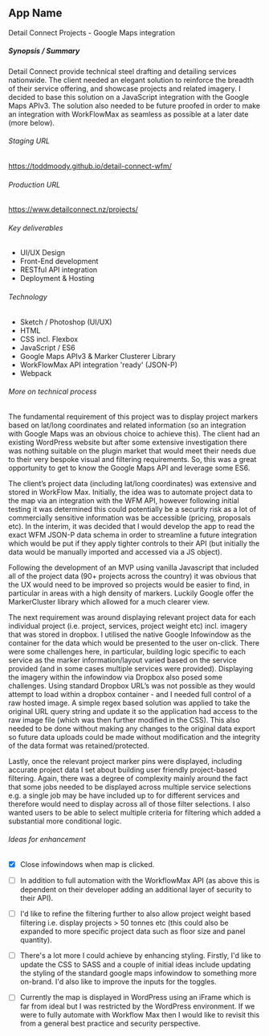 ## App Name 

Detail Connect Projects - Google Maps integration

##### Synopsis / Summary 

Detail Connect provide technical steel drafting and detailing services nationwide. The client needed an elegant solution to reinforce the breadth of their service offering, and showcase projects and related imagery. I decided to base this solution on a JavaScript integration with the Google Maps APIv3. The solution also needed to be future proofed in order to make an integration with WorkFlowMax as seamless as possible at a later date (more below). 

###### Staging URL

https://toddmoody.github.io/detail-connect-wfm/ 

###### Production URL

https://www.detailconnect.nz/projects/

###### Key deliverables

- UI/UX Design
- Front-End development 
- RESTful API integration
- Deployment & Hosting

###### Technology 

- Sketch / Photoshop (UI/UX)
- HTML
- CSS incl. Flexbox
- JavaScript / ES6
- Google Maps APIv3 & Marker Clusterer Library 
- WorkFlowMax API integration 'ready' (JSON-P)
- Webpack

###### More on technical process

The fundamental requirement of this project was to display project markers based on lat/long coordinates and related information (so an integration with Google Maps was an obvious choice to achieve this). The client had an existing WordPress website but after some extensive investigation there was nothing suitable on the plugin market that would meet their needs due to their very bespoke visual and filtering requirements. So, this was a great opportunity to get to know the Google Maps API and leverage some ES6. 

The client’s project data (including lat/long coordinates) was extensive and stored in WorkFlow Max. Initially, the idea was to automate project data to the map via an integration with the WFM API, however following initial testing it was determined this could potentially be a security risk as a lot of commercially sensitive information was be accessible (pricing, proposals etc). In the interim, it was decided that I would develop the app to read the exact WFM JSON-P data schema in order to streamline a future integration which would be put if they apply tighter controls to their API (but initially the data would be manually imported and accessed via a JS object).

Following the development of an MVP using vanilla Javascript that included all of the project data (90+ projects across the country) it was obvious that the UX would need to be improved so projects would be easier to find, in particular in areas with a high density of markers. Luckily Google offer the MarkerCluster library which allowed for a much clearer view.

The next requirement was around displaying relevant project data for each individual project (i.e. project, services, project weight etc) incl. imagery that was stored in dropbox. I utilised the native Google Infowindow as the container for the data which would be presented to the user on-click. There were some challenges here, in particular, building logic specific to each service as the marker information/layout varied based on the service provided (and in some cases multiple services were provided). Displaying the imagery within the infowindow via Dropbox also posed some challenges. Using standard Dropbox URL’s was not possible as they would attempt to load within a dropbox container - and I needed full control of a raw hosted image. A simple regex based solution was applied to take the original URL query string and update it so the application had access to the raw image file (which was then further modified in the CSS). This also needed to be done without making any changes to the original data export so future data uploads could be made without modification and the integrity of the data format was retained/protected.

Lastly, once the relevant project marker pins were displayed, including accurate project data I set about building user friendly project-based filtering. Again, there was a degree of complexity mainly around the fact that some jobs needed to be displayed across multiple service selections e.g. a single job may be have included up to for different services and therefore would need to display across all of those filter selections. I also wanted users to be able to select multiple criteria for filtering which added a substantial more conditional logic.

###### Ideas for enhancement 

- [x] Close infowindows when map is clicked.
- [ ] In addition to full automation with the WorkflowMax API (as above this is dependent on their developer adding an additional layer of security to their API).
- [ ] I'd like to refine the filtering further to also allow project weight based filtering i.e. display projects > 50 tonnes etc (this could also be expanded to more specific project data such as floor size and panel quantity).
- [ ] There's a lot more I could achieve by enhancing styling. Firstly, I'd like to update the CSS to SASS and a couple of initial ideas include updating the styling of the standard google maps infowindow to something more on-brand. I'd also like to improve the inputs for the toggles.
- [ ] Currently the map is displayed in WordPress using an iFrame which is far from ideal but I was restricted by the WordPress environment. If we were to fully automate with Workflow Max then I would like to revisit this from a general best practice and security perspective.




